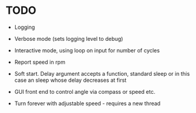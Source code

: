 TODO
====

* Logging

* Verbose mode (sets logging level to debug)

* Interactive mode, using loop on input for number of cycles

* Report speed in rpm

* Soft start. Delay argument accepts a function, standard sleep or in this case an sleep whose delay decreases at first

* GUI front end to control angle via compass or speed etc.

* Turn forever with adjustable speed - requires a new thread
